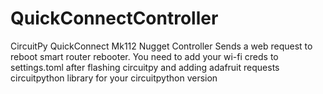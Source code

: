 # QuickConnectController
CircuitPy QuickConnect Mk112 Nugget Controller
Sends a web request to reboot smart router rebooter.
You need to add your wi-fi creds to settings.toml after flashing circuitpy and adding adafruit requests circuitpython library for your circuitpython version
